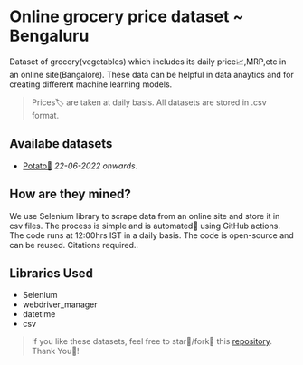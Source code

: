 # Online grocery price dataset ~ Bengaluru
Dataset of grocery(vegetables) which includes its daily price📈,MRP,etc in an online site(Bangalore). These data can be helpful in data anaytics and for creating different machine learning models. 
>Prices🏷️ are taken at daily basis. All datasets are stored in .csv format.

## Availabe datasets
* [Potato🥔](https://github.com/andrew-geeks/online-grocery-prices-in-Bangalore/blob/main/datasets/potato1kgprice_dataset.csv) _22-06-2022 onwards_.

## How are they mined?
We use Selenium library to scrape data from an online site and store it in csv files. The process is simple and is automated🤖 using GitHub actions. The code runs at 12:00hrs IST in a daily basis. The code is open-source and can be reused. Citations required..

## Libraries Used
* Selenium
* webdriver_manager
* datetime
* csv


>If you like these datasets, feel free to star🌟/fork🍴 this [repository](https://github.com/andrew-geeks/online-grocery-prices-in-Bangalore). Thank You🙏!
